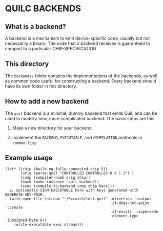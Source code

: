 # QUILC BACKENDS

## What is a backend?

A backend is a mechanism to emit device-specific code, usually but not necessarily a binary. The code that a backend receives is guaranteed to comport to a particular CHIP-SPECIFICATION.

## This directory

The `backends/` folder contains the implementations of the backends, as well as common code useful for constructing a backend. Every backend should have its own folder in this directory.

## How to add a new backend

The `quil` backend is a minimal, dummy backend that emits Quil, and can be used to model a new, more complicated backend. The basic steps are this:

1. Make a new directory for your backend.

2. Implement the `BACKEND`, `EXECUTABLE`, and `COMPILATION` protocols in `common.lisp`.

## Example usage

```
(let* ((chip (build-nq-fully-connected-chip 5))
       (orig (parse-quil "CONTROLLED CONTROLLED H 0 1 2") )
       (comp (compiler-hook orig chip))
       (back (make-instance 'quil-backend))
       (exec (compile-to-backend comp chip back)))
  ;; optionally SIGN-EXECUTABLE here with keys generated with GENERATE-KEY-PAIR.
  (with-open-file (stream "~/Scratch/test.quil" :direction ':output
                                                :if-does-not-exist ':create
                                                :if-exists ':supersede
                                                :element-type '(unsigned-byte 8))
    (write-executable exec stream)))
```
